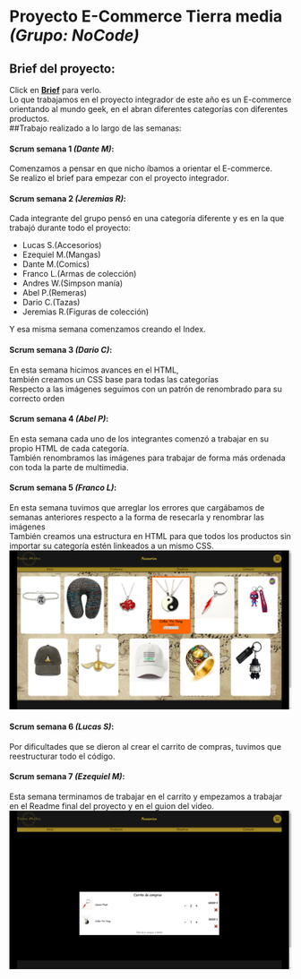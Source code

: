 # Proyecto E-Commerce Tierra media *(Grupo: NoCode)*
## Brief del proyecto:
Click en **[Brief](./Brief.pdf)** para verlo.<br>
Lo que trabajamos en el proyecto integrador de este año es un E-commerce orientando al mundo geek, en el abran diferentes categorías con diferentes productos.<br>
##Trabajo realizado a lo largo de las semanas:

#### Scrum semana 1 *(Dante M)*:<br>
Comenzamos a pensar en que nicho íbamos a orientar el E-commerce.<br>
Se realizo el brief para empezar con el proyecto integrador.<br>

#### Scrum semana 2 *(Jeremias R)*:<br>
Cada integrante del grupo pensó en una categoría diferente y es en la que trabajó durante todo el proyecto:<br>
- Lucas S.(Accesorios)
- Ezequiel M.(Mangas)
- Dante M.(Comics)
- Franco L.(Armas de colección)
- Andres W.(Simpson manía)
- Abel P.(Remeras)
- Dario C.(Tazas)
- Jeremias R.(Figuras de colección)<br>

Y esa misma semana comenzamos creando el Index.

#### Scrum semana 3 *(Dario C)*:<br>
En esta semana hicimos avances en el HTML,<br>también creamos un CSS base para todas las categorías<br>
Respecto a las imágenes seguimos con un patrón de renombrado para su correcto orden<br>

#### Scrum semana 4 *(Abel P)*:<br>
En esta semana cada uno de los integrantes comenzó a trabajar en su propio HTML de cada categoría. <br>
También renombramos las imágenes para trabajar de forma más ordenada con toda la parte de multimedia.

#### Scrum semana 5 *(Franco L)*:<br>
En esta semana tuvimos que arreglar los errores que cargábamos de semanas anteriores respecto a la forma de resecarla y renombrar las imágenes<br>
También creamos una estructura en HTML para que todos los productos sin importar su categoría estén linkeados a un mismo CSS.
![Texto alternativo](media/media-readme/scrum5.png)

#### Scrum semana 6 *(Lucas S)*:<br>
Por dificultades que se dieron al crear el carrito de compras, tuvimos que reestructurar todo el código.<br>

#### Scrum semana 7 *(Ezequiel M)*:<br>
Esta semana terminamos de trabajar en el carrito y empezamos a trabajar en el Readme final del proyecto y en el guion del video. <br>
![Texto alternativo](media/media-readme/scrum7.png)
